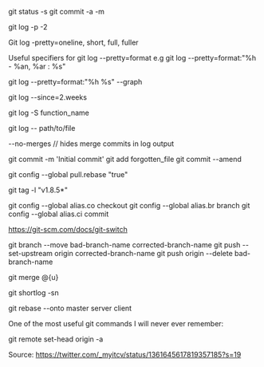 git status -s
git commit -a -m

git log -p -2

Git log -pretty=oneline, short, full, fuller

Useful specifiers for git log --pretty=format e.g git log --pretty=format:"%h - %an, %ar : %s"

git log --pretty=format:"%h %s" --graph

git log --since=2.weeks

git log -S function_name

git log -- path/to/file

--no-merges // hides merge commits in log output

git commit -m 'Initial commit'
git add forgotten_file
git commit --amend

git config --global pull.rebase "true"

git tag -l "v1.8.5\*"

git config --global alias.co checkout
git config --global alias.br branch
git config --global alias.ci commit

https://git-scm.com/docs/git-switch

git branch --move bad-branch-name corrected-branch-name
git push --set-upstream origin corrected-branch-name
git push origin --delete bad-branch-name

git merge @{u}

git shortlog -sn

git rebase --onto master server client

One of the most useful git commands I will never ever remember:

git remote set-head origin -a

Source: https://twitter.com/_myitcv/status/1361645617819357185?s=19

